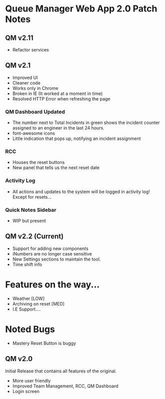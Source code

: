 # Queue Manager Web App 2.0 Patch Notes

## QM v2.11
- Refactor services

## QM v2.1
- Improved UI
- Cleaner code
- Works only in Chrome
- Broken in IE (It worked at a moment in time)
- Resolved HTTP Error when refreshing the page

### QM Dashboard Updated
- The number next to Total Incidents in green shows the incident counter assigned to an engineer in the last 24 hours.
- font-awesome icons
- Little indication that pops up, notifying an incident assignment

### RCC
- Houses the reset buttons
- New panel that tells us the next reset date

### Activity Log
- All actions and updates to the system will be logged in activity log! Except for resets...

###  Quick Notes Sidebar
- WIP but present

## QM v2.2 (Current)
- Support for adding new components
- iNumbers are no longer case sensitive
- New Settings sections to maintain the tool.
- Time shift info

# Features on the way...
- Weather [LOW]
- Archiving on reset [MED]
- I.E Support....

# Noted Bugs
- Mastery Reset Button is buggy

## QM v2.0
Initial Release that contains all features of the original.
- More user friendly
- Improved Team Management, RCC, QM Dashboard
- Login screen


